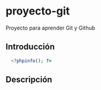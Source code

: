 # proyecto-git
Proyecto para aprender Git y Github

## Introducción

```php
  <?phpinfo(); ?>
```

## Descripción
